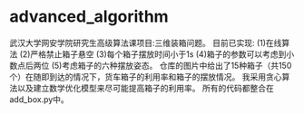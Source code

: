 # advanced_algorithm
武汉大学网安学院研究生高级算法课项目:三维装箱问题。
目前已实现:
(1)在线算法
(2)严格禁止箱子悬空
(3)每个箱子摆放时间小于1s
(4)箱子的参数可以考虑到小数点后两位
(5)考虑箱子的六种摆放姿态。
仓库的图片中给出了15种箱子（共150个）在随即到达的情况下，货车箱子的利用率和箱子的摆放情况。
我采用贪心算法以及建立数学优化模型来尽可能提高箱子的利用率。
所有的代码都整合在add_box.py中。


